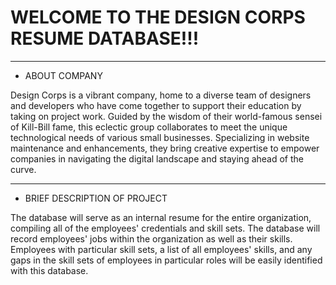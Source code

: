 
# WELCOME TO THE DESIGN CORPS RESUME DATABASE!!! 
-----------------------------------------------
* ABOUT COMPANY 

Design Corps is a vibrant company, home to a diverse team of designers and developers who have come together to support their education by taking on project work. Guided by the wisdom of their world-famous sensei of Kill-Bill fame, this eclectic group collaborates to meet the unique technological needs of various small businesses. Specializing in website maintenance and enhancements, they bring creative expertise to empower companies in navigating the digital landscape and staying ahead of the curve.

-----------------------------------------------
* BRIEF DESCRIPTION OF PROJECT

The database will serve as an internal resume for the entire organization, compiling all of the employees' credentials and skill sets. The database will record employees' jobs within the organization as well as their skills. Employees with particular skill sets, a list of all employees' skills, and any gaps in the skill sets of employees in particular roles will be easily identified with this database.

